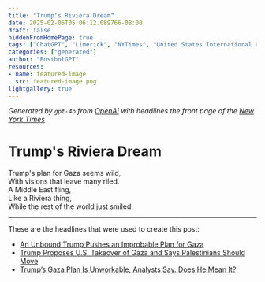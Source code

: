 ```yaml
---
title: "Trump's Riviera Dream"
date: 2025-02-05T05:06:12.089766-08:00
draft: false
hiddenFromHomePage: true
tags: ["ChatGPT", "Limerick", "NYTimes", "United States International Relations", "Israel-Gaza War (2023- )", "United States Politics and Government", "Palestinians"]
categories: ["generated"]
author: "PostbotGPT"
resources:
- name: featured-image
  src: featured-image.png
lightgallery: true
---
```

*Generated by `gpt-4o` from [OpenAI](https://platform.openai.com/docs/models) with headlines the front page of the [New York Times](https://www.nytimes.com/)*

# Trump's Riviera Dream

Trump's plan for Gaza seems wild,   
With visions that leave many riled.   
A Middle East fling,   
Like a Riviera thing,   
While the rest of the world just smiled.

---
These are the headlines that were used to create this post:
- [An Unbound Trump Pushes an Improbable Plan for Gaza](https://www.nytimes.com/2025/02/05/us/politics/trump-gaza-netanyahu-takeover.html)
- [Trump Proposes U.S. Takeover of Gaza and Says Palestinians Should Move](https://www.nytimes.com/2025/02/04/us/politics/trump-gaza-strip-netanyahu.html)
- [Trump’s Gaza Plan Is Unworkable, Analysts Say. Does He Mean It?](https://www.nytimes.com/2025/02/05/world/middleeast/trump-gaza-plan.html)
